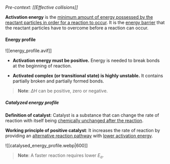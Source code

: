 *Pre-context: [[Effective collisions]]*

**Activation energy** is the <u>minimum amount of energy possessed by the reactant particles in order for a reaction to occur</u>. It is the <u>energy barrier</u> that the reactant particles have to overcome before a reaction can occur.

#### Energy profile
![[energy_profile.avif]]

- **Activation energy must be positive.**
  Energy is needed to break bonds at the beginning of reaction.

- **Activated complex (or transitional state) is highly unstable.**
  It contains partially broken and partially formed bonds.

> **Note**:
> $\Delta H$ can be positive, zero or negative.

##### Catalyzed energy profile
**Definition of catalyst**:
Catalyst is a substance that can change the rate of reaction with itself being <u>chemically unchanged after the reaction</u>.

**Working principle of positive catalyst**:
It increases the rate of reaction by providing an <u>alternative reaction pathway</u> with <u>lower activation energy</u>.

![[catalysed_energy_profile.webp|600]]

> **Note**:
> A faster reaction requires lower $E_a$.

